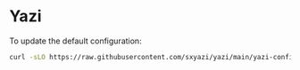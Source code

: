 # Yazi

To update the default configuration:

```sh
curl -sLO https://raw.githubusercontent.com/sxyazi/yazi/main/yazi-config/preset/keymap.toml; curl -sLO https://raw.githubusercontent.com/sxyazi/yazi/main/yazi-config/preset/yazi.toml; curl -sLO https://raw.githubusercontent.com/sxyazi/yazi/main/yazi-config/preset/theme.toml
```
